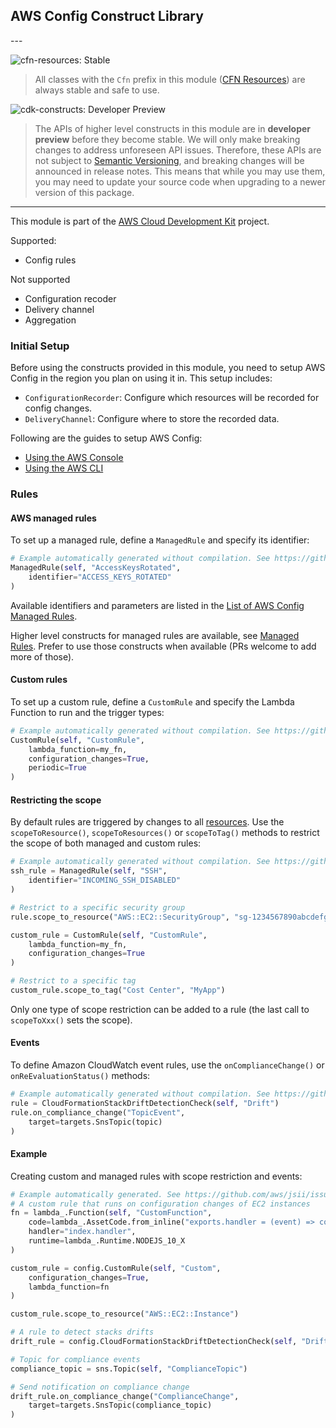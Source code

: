 ## AWS Config Construct Library

<!--BEGIN STABILITY BANNER-->---


![cfn-resources: Stable](https://img.shields.io/badge/cfn--resources-stable-success.svg?style=for-the-badge)

> All classes with the `Cfn` prefix in this module ([CFN Resources](https://docs.aws.amazon.com/cdk/latest/guide/constructs.html#constructs_lib)) are always stable and safe to use.

![cdk-constructs: Developer Preview](https://img.shields.io/badge/cdk--constructs-developer--preview-informational.svg?style=for-the-badge)

> The APIs of higher level constructs in this module are in **developer preview** before they become stable. We will only make breaking changes to address unforeseen API issues. Therefore, these APIs are not subject to [Semantic Versioning](https://semver.org/), and breaking changes will be announced in release notes. This means that while you may use them, you may need to update your source code when upgrading to a newer version of this package.

---
<!--END STABILITY BANNER-->

This module is part of the [AWS Cloud Development Kit](https://github.com/aws/aws-cdk) project.

Supported:

* Config rules

Not supported

* Configuration recoder
* Delivery channel
* Aggregation

### Initial Setup

Before using the constructs provided in this module, you need to setup
AWS Config in the region you plan on using it in. This setup includes:

* `ConfigurationRecorder`: Configure which resources will be recorded for config changes.
* `DeliveryChannel`: Configure where to store the recorded data.

Following are the guides to setup AWS Config:

* [Using the AWS Console](https://docs.aws.amazon.com/config/latest/developerguide/gs-console.html)
* [Using the AWS CLI](https://docs.aws.amazon.com/config/latest/developerguide/gs-cli.html)

### Rules

#### AWS managed rules

To set up a managed rule, define a `ManagedRule` and specify its identifier:

```python
# Example automatically generated without compilation. See https://github.com/aws/jsii/issues/826
ManagedRule(self, "AccessKeysRotated",
    identifier="ACCESS_KEYS_ROTATED"
)
```

Available identifiers and parameters are listed in the [List of AWS Config Managed Rules](https://docs.aws.amazon.com/config/latest/developerguide/managed-rules-by-aws-config.html).

Higher level constructs for managed rules are available, see [Managed Rules](https://github.com/aws/aws-cdk/blob/master/packages/%40aws-cdk/aws-config/lib/managed-rules.ts). Prefer to use those constructs when available (PRs welcome to add more of those).

#### Custom rules

To set up a custom rule, define a `CustomRule` and specify the Lambda Function to run and the trigger types:

```python
# Example automatically generated without compilation. See https://github.com/aws/jsii/issues/826
CustomRule(self, "CustomRule",
    lambda_function=my_fn,
    configuration_changes=True,
    periodic=True
)
```

#### Restricting the scope

By default rules are triggered by changes to all [resources](https://docs.aws.amazon.com/config/latest/developerguide/resource-config-reference.html#supported-resources). Use the `scopeToResource()`, `scopeToResources()` or `scopeToTag()` methods to restrict the scope of both managed and custom rules:

```python
# Example automatically generated without compilation. See https://github.com/aws/jsii/issues/826
ssh_rule = ManagedRule(self, "SSH",
    identifier="INCOMING_SSH_DISABLED"
)

# Restrict to a specific security group
rule.scope_to_resource("AWS::EC2::SecurityGroup", "sg-1234567890abcdefgh")

custom_rule = CustomRule(self, "CustomRule",
    lambda_function=my_fn,
    configuration_changes=True
)

# Restrict to a specific tag
custom_rule.scope_to_tag("Cost Center", "MyApp")
```

Only one type of scope restriction can be added to a rule (the last call to `scopeToXxx()` sets the scope).

#### Events

To define Amazon CloudWatch event rules, use the `onComplianceChange()` or `onReEvaluationStatus()` methods:

```python
# Example automatically generated without compilation. See https://github.com/aws/jsii/issues/826
rule = CloudFormationStackDriftDetectionCheck(self, "Drift")
rule.on_compliance_change("TopicEvent",
    target=targets.SnsTopic(topic)
)
```

#### Example

Creating custom and managed rules with scope restriction and events:

```python
# Example automatically generated. See https://github.com/aws/jsii/issues/826
# A custom rule that runs on configuration changes of EC2 instances
fn = lambda_.Function(self, "CustomFunction",
    code=lambda_.AssetCode.from_inline("exports.handler = (event) => console.log(event);"),
    handler="index.handler",
    runtime=lambda_.Runtime.NODEJS_10_X
)

custom_rule = config.CustomRule(self, "Custom",
    configuration_changes=True,
    lambda_function=fn
)

custom_rule.scope_to_resource("AWS::EC2::Instance")

# A rule to detect stacks drifts
drift_rule = config.CloudFormationStackDriftDetectionCheck(self, "Drift")

# Topic for compliance events
compliance_topic = sns.Topic(self, "ComplianceTopic")

# Send notification on compliance change
drift_rule.on_compliance_change("ComplianceChange",
    target=targets.SnsTopic(compliance_topic)
)
```
